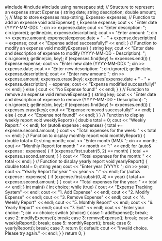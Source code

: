 #include <iostream>
#include <map>
#include <string>
using namespace std;
// Structure to represent an expense
struct Expense {
    string date;
    string description;
    double amount;
};
// Map to store expenses
map<string, Expense> expenses;
// Function to add an expense
void addExpense() {
    Expense expense;
    cout << "Enter date (YYYY-MM-DD): ";
    cin >> expense.date;
    cout << "Enter description: ";
    cin.ignore();
    getline(cin, expense.description);
    cout << "Enter amount: ";
    cin >> expense.amount;
    expenses[expense.date + " - " + expense.description] = expense;
    cout << "Expense added successfully!" << endl;
}
// Function to modify an expense
void modifyExpense() {
    string key;
    cout << "Enter date and description of expense to modify (YYYY-MM-DD - Description): ";
    cin.ignore();
    getline(cin, key);
    if (expenses.find(key) != expenses.end()) {
        Expense expense;
        cout << "Enter new date (YYYY-MM-DD): ";
        cin >> expense.date;
        cout << "Enter new description: ";
        cin.ignore();
        getline(cin, expense.description);
        cout << "Enter new amount: ";
        cin >> expense.amount;
        expenses.erase(key);
        expenses[expense.date + " - " + expense.description] = expense;
        cout << "Expense modified successfully!" << endl;
    } else {
        cout << "No Expense  found!" << endl;
    }
}
// Function to remove an expense
void removeExpense() {
    string key;
    cout << "Enter date and description of expense to remove (YYYY-MM-DD - Description): ";
    cin.ignore();
    getline(cin, key);
    if (expenses.find(key) != expenses.end()) {
        expenses.erase(key);
        cout << "Expense removed successfully!" << endl;
    } else {
        cout << "Expense not found!" << endl;
    }
}
// Function to display weekly report
void weeklyReport() {
    double total = 0;
    cout << "Weekly Report:" << endl;
    for (auto& expense : expenses) {
        total += expense.second.amount;
    }
    cout << "Total expenses for the week: " << total << endl;
}
// Function to display monthly report
void monthlyReport() {
    double total = 0;
    string month;
    cout << "Enter month (MM): ";
    cin >> month;
    cout << "Monthly Report for month " << month << ":" << endl;
    for (auto& expense : expenses) {
        if (expense.first.substr(5, 2) == month) {
            total += expense.second.amount;
        }
    }
    cout << "Total expenses for the month: " << total << endl;
}
// Function to display yearly report
void yearlyReport() {
    double total = 0;
    string year;
    cout << "Enter year (YYYY): ";
    cin >> year;
    cout << "Yearly Report for year " << year << ":" << endl;
    for (auto& expense : expenses) {
        if (expense.first.substr(0, 4) == year) {
            total += expense.second.amount;
        }
    }
    cout << "Total expenses for the year: " << total << endl;
}
int main() {
    int choice;
    while (true) {
        cout << "Expense Tracking System" << endl;
        cout << "1. Add Expense" << endl;
        cout << "2. Modify Expense" << endl;
        cout << "3. Remove Expense" << endl;
        cout << "4. Weekly Report" << endl;
        cout << "5. Monthly Report" << endl;
        cout << "6. Yearly Report" << endl;
        cout << "7. Exit" << endl;
        cout << "Enter your choice: ";
        cin >> choice;
        switch (choice) {
            case 1:
                addExpense();
                break;
            case 2:
                modifyExpense();
                break;
            case 3:
                removeExpense();
                break;
            case 4:
                weeklyReport();
                break;
            case 5:
                monthlyReport();
                break;
            case 6:
                yearlyReport();
                break;
            case 7:
                return 0;
            default:
                cout << "Invalid choice. Please try again." << endl;
        }
    }
    return 0;
}
